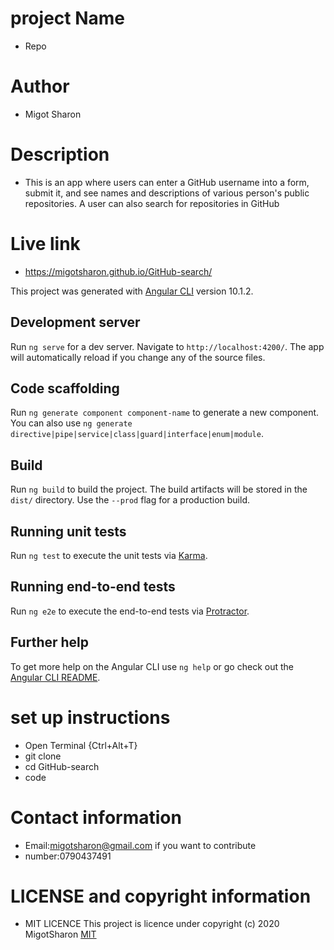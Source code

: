 # project Name
* Repo

# Author
* Migot Sharon

# Description
* This is an app where users can enter a GitHub username into a form, submit it, and see names and descriptions of   various person's public repositories. A user can also search  for repositories in GitHub

# Live link
* https://migotsharon.github.io/GitHub-search/

This project was generated with [Angular CLI](https://github.com/angular/angular-cli) version 10.1.2.

## Development server

Run `ng serve` for a dev server. Navigate to `http://localhost:4200/`. The app will automatically reload if you change any of the source files.

## Code scaffolding

Run `ng generate component component-name` to generate a new component. You can also use `ng generate directive|pipe|service|class|guard|interface|enum|module`.

## Build

Run `ng build` to build the project. The build artifacts will be stored in the `dist/` directory. Use the `--prod` flag for a production build.

## Running unit tests

Run `ng test` to execute the unit tests via [Karma](https://karma-runner.github.io).

## Running end-to-end tests

Run `ng e2e` to execute the end-to-end tests via [Protractor](http://www.protractortest.org/).

## Further help

To get more help on the Angular CLI use `ng help` or go check out the [Angular CLI README](https://github.com/angular/angular-cli/blob/master/README.md).

# set up instructions
* Open Terminal {Ctrl+Alt+T}
* git clone 
* cd GitHub-search
* code 

# Contact information
* Email:migotsharon@gmail.com if you want to contribute
* number:0790437491
# LICENSE and copyright information
* MIT LICENCE</a>
This  project is licence under <a href="https://opensource.org/licenses/MIT"></a>
copyright (c) 2020 MigotSharon
[MIT](https://github.com/MigotSharon/GitHub-search/blob/master/LICENSE)

